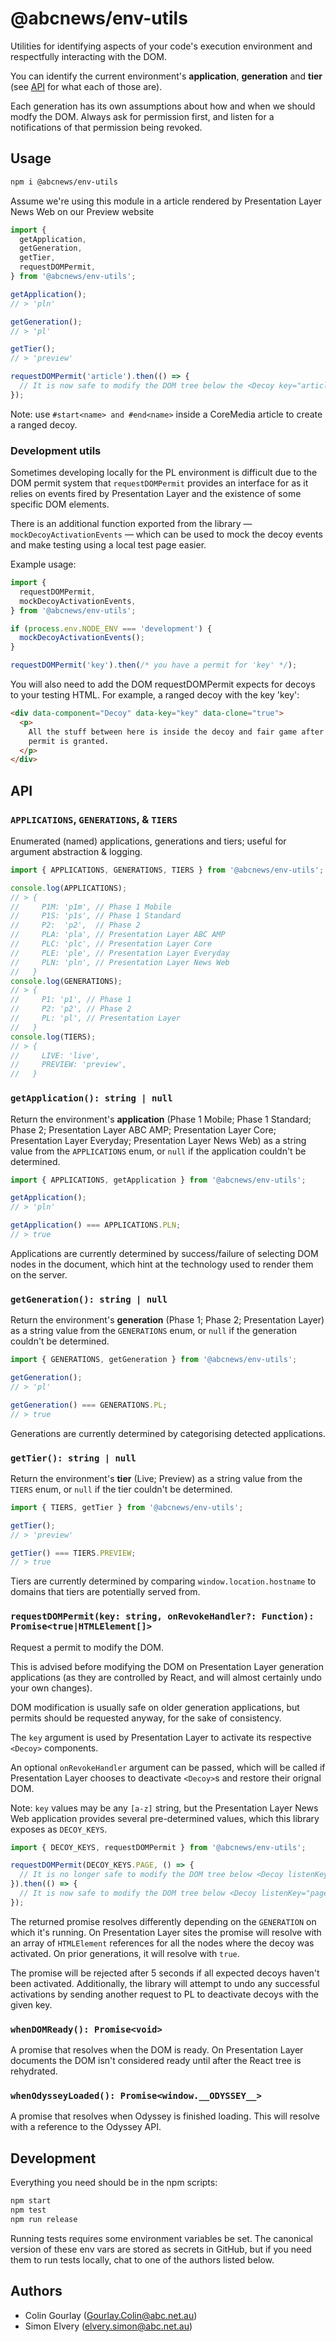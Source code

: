 # @abcnews/env-utils

Utilities for identifying aspects of your code's execution environment and respectfully interacting with the DOM.

You can identify the current environment's **application**, **generation** and **tier** (see [API](#api) for what each of those are).

Each generation has its own assumptions about how and when we should modfy the DOM. Always ask for permission first, and listen for a notifications of that permission being revoked.

## Usage

```sh
npm i @abcnews/env-utils
```

Assume we're using this module in a article rendered by Presentation Layer News Web on our Preview website

```js
import {
  getApplication,
  getGeneration,
  getTier,
  requestDOMPermit,
} from '@abcnews/env-utils';

getApplication();
// > 'pln'

getGeneration();
// > 'pl'

getTier();
// > 'preview'

requestDOMPermit('article').then(() => {
  // It is now safe to modify the DOM tree below the <Decoy key="article"> PL compoonent
});
```

Note: use `#start<name> and #end<name>` inside a CoreMedia article to create a ranged decoy.

### Development utils

Sometimes developing locally for the PL environment is difficult due to the DOM permit system that `requestDOMPermit` provides an interface for as it relies on events fired by Presentation Layer and the existence of some specific DOM elements.

There is an additional function exported from the library — `mockDecoyActivationEvents` — which can be used to mock the decoy events and make testing using a local test page easier.

Example usage:

```js
import {
  requestDOMPermit,
  mockDecoyActivationEvents,
} from '@abcnews/env-utils';

if (process.env.NODE_ENV === 'development') {
  mockDecoyActivationEvents();
}

requestDOMPermit('key').then(/* you have a permit for 'key' */);
```

You will also need to add the DOM requestDOMPermit expects for decoys to your testing HTML. For example, a ranged decoy with the key 'key':

```html
<div data-component="Decoy" data-key="key" data-clone="true">
  <p>
    All the stuff between here is inside the decoy and fair game after a DOM
    permit is granted.
  </p>
</div>
```

## API

### `APPLICATIONS`, `GENERATIONS`, & `TIERS`

Enumerated (named) applications, generations and tiers; useful for argument abstraction & logging.

```js
import { APPLICATIONS, GENERATIONS, TIERS } from '@abcnews/env-utils';

console.log(APPLICATIONS);
// > {
//     P1M: 'p1m', // Phase 1 Mobile
//     P1S: 'p1s', // Phase 1 Standard
//     P2:  'p2',  // Phase 2
//     PLA: 'pla', // Presentation Layer ABC AMP
//     PLC: 'plc', // Presentation Layer Core
//     PLE: 'ple', // Presentation Layer Everyday
//     PLN: 'pln', // Presentation Layer News Web
//   }
console.log(GENERATIONS);
// > {
//     P1: 'p1', // Phase 1
//     P2: 'p2', // Phase 2
//     PL: 'pl', // Presentation Layer
//   }
console.log(TIERS);
// > {
//     LIVE: 'live',
//     PREVIEW: 'preview',
//   }
```

### `getApplication(): string | null`

Return the environment's **application** (Phase 1 Mobile; Phase 1 Standard; Phase 2; Presentation Layer ABC AMP; Presentation Layer Core; Presentation Layer Everyday; Presentation Layer News Web) as a string value from the `APPLICATIONS` enum, or `null` if the application couldn't be determined.

```js
import { APPLICATIONS, getApplication } from '@abcnews/env-utils';

getApplication();
// > 'pln'

getApplication() === APPLICATIONS.PLN;
// > true
```

Applications are currently determined by success/failure of selecting DOM nodes in the document, which hint at the technology used to render them on the server.

### `getGeneration(): string | null`

Return the environment's **generation** (Phase 1; Phase 2; Presentation Layer) as a string value from the `GENERATIONS` enum, or `null` if the generation couldn't be determined.

```js
import { GENERATIONS, getGeneration } from '@abcnews/env-utils';

getGeneration();
// > 'pl'

getGeneration() === GENERATIONS.PL;
// > true
```

Generations are currently determined by categorising detected applications.

### `getTier(): string | null`

Return the environment's **tier** (Live; Preview) as a string value from the `TIERS` enum, or `null` if the tier couldn't be determined.

```js
import { TIERS, getTier } from '@abcnews/env-utils';

getTier();
// > 'preview'

getTier() === TIERS.PREVIEW;
// > true
```

Tiers are currently determined by comparing `window.location.hostname` to domains that tiers are potentially served from.

### `requestDOMPermit(key: string, onRevokeHandler?: Function): Promise<true|HTMLElement[]>`

Request a permit to modify the DOM.

This is advised before modifying the DOM on Presentation Layer generation applications (as they are controlled by React, and will almost certainly undo your own changes).

DOM modification is usually safe on older generation applications, but permits should be requested anyway, for the sake of consistency.

The `key` argument is used by Presentation Layer to activate its respective `<Decoy>` components.

An optional `onRevokeHandler` argument can be passed, which will be called if Presentation Layer chooses to deactivate `<Decoy>`s and restore their orignal DOM.

Note: `key` values may be any `[a-z]` string, but the Presentation Layer News Web application provides several pre-determined values, which this library exposes as `DECOY_KEYS`.

```js
import { DECOY_KEYS, requestDOMPermit } from '@abcnews/env-utils';

requestDOMPermit(DECOY_KEYS.PAGE, () => {
  // It is no longer safe to modify the DOM tree below <Decoy listenKey="page"> PL compoonents
}).then(() => {
  // It is now safe to modify the DOM tree below <Decoy listenKey="page"> PL compoonents
});
```

The returned promise resolves differently depending on the `GENERATION` on which it's running. On Presentation Layer sites the promise will resolve with an array of `HTMLElement` references for all the nodes where the decoy was activated. On prior generations, it will resolve with `true`.

The promise will be rejected after 5 seconds if all expected decoys haven't been activated. Additionally, the library will attempt to undo any successful activations by sending another request to PL to deactivate decoys with the given key.

### `whenDOMReady(): Promise<void>`

A promise that resolves when the DOM is ready. On Presentation Layer documents the DOM isn't considered ready until after the React tree is rehydrated.

### `whenOdysseyLoaded(): Promise<window.__ODYSSEY__>`

A promise that resolves when Odyssey is finished loading. This will resolve with a reference to the Odyssey API.

## Development

Everything you need should be in the npm scripts:

```bash
npm start
npm test
npm run release
```

Running tests requires some environment variables be set. The canonical version of these env vars are stored as secrets in GitHub, but if you need them to run tests locally, chat to one of the authors listed below.

## Authors

- Colin Gourlay ([Gourlay.Colin@abc.net.au](mailto:Gourlay.Colin@abc.net.au))
- Simon Elvery ([elvery.simon@abc.net.au](mailto:elvery.simon@abc.net.au))
